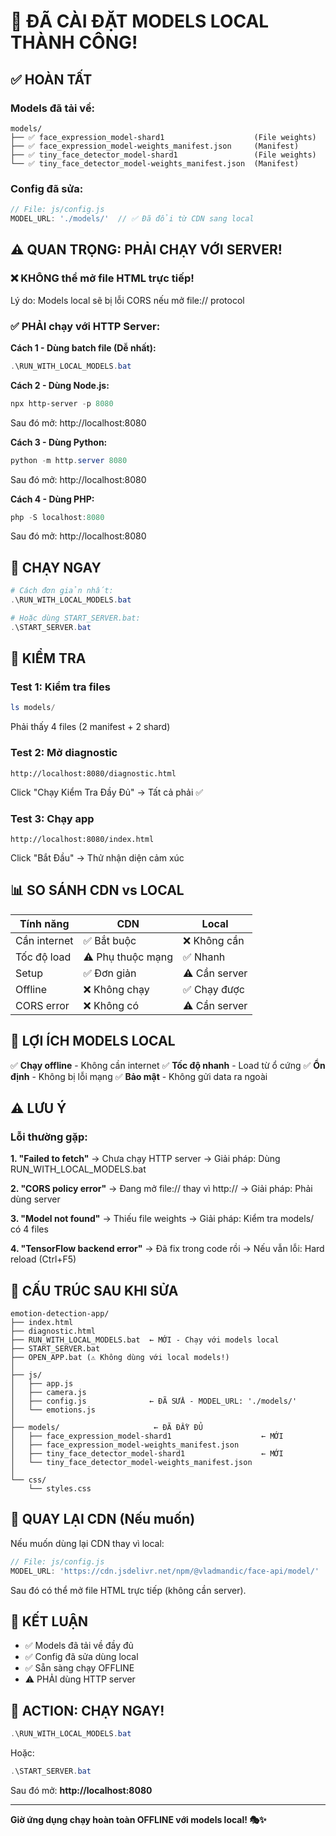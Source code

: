 # 🎉 ĐÃ CÀI ĐẶT MODELS LOCAL THÀNH CÔNG!

## ✅ HOÀN TẤT

### Models đã tải về:
```
models/
├── ✅ face_expression_model-shard1                    (File weights)
├── ✅ face_expression_model-weights_manifest.json     (Manifest)
├── ✅ tiny_face_detector_model-shard1                 (File weights)
└── ✅ tiny_face_detector_model-weights_manifest.json  (Manifest)
```

### Config đã sửa:
```javascript
// File: js/config.js
MODEL_URL: './models/'  // ✅ Đã đổi từ CDN sang local
```

## ⚠️ QUAN TRỌNG: PHẢI CHẠY VỚI SERVER!

### ❌ KHÔNG thể mở file HTML trực tiếp!
Lý do: Models local sẽ bị lỗi CORS nếu mở file:// protocol

### ✅ PHẢI chạy với HTTP Server:

**Cách 1 - Dùng batch file (Dễ nhất):**
```powershell
.\RUN_WITH_LOCAL_MODELS.bat
```

**Cách 2 - Dùng Node.js:**
```powershell
npx http-server -p 8080
```
Sau đó mở: http://localhost:8080

**Cách 3 - Dùng Python:**
```powershell
python -m http.server 8080
```
Sau đó mở: http://localhost:8080

**Cách 4 - Dùng PHP:**
```powershell
php -S localhost:8080
```
Sau đó mở: http://localhost:8080

## 🚀 CHẠY NGAY

```powershell
# Cách đơn giản nhất:
.\RUN_WITH_LOCAL_MODELS.bat

# Hoặc dùng START_SERVER.bat:
.\START_SERVER.bat
```

## 🧪 KIỂM TRA

### Test 1: Kiểm tra files
```powershell
ls models/
```
Phải thấy 4 files (2 manifest + 2 shard)

### Test 2: Mở diagnostic
```
http://localhost:8080/diagnostic.html
```
Click "Chạy Kiểm Tra Đầy Đủ" → Tất cả phải ✅

### Test 3: Chạy app
```
http://localhost:8080/index.html
```
Click "Bắt Đầu" → Thử nhận diện cảm xúc

## 📊 SO SÁNH CDN vs LOCAL

| Tính năng | CDN | Local |
|-----------|-----|-------|
| Cần internet | ✅ Bắt buộc | ❌ Không cần |
| Tốc độ load | ⚠️ Phụ thuộc mạng | ✅ Nhanh |
| Setup | ✅ Đơn giản | ⚠️ Cần server |
| Offline | ❌ Không chạy | ✅ Chạy được |
| CORS error | ❌ Không có | ⚠️ Cần server |

## 🎯 LỢI ÍCH MODELS LOCAL

✅ **Chạy offline** - Không cần internet
✅ **Tốc độ nhanh** - Load từ ổ cứng
✅ **Ổn định** - Không bị lỗi mạng
✅ **Bảo mật** - Không gửi data ra ngoài

## ⚠️ LƯU Ý

### Lỗi thường gặp:

**1. "Failed to fetch"**
→ Chưa chạy HTTP server
→ Giải pháp: Dùng RUN_WITH_LOCAL_MODELS.bat

**2. "CORS policy error"**
→ Đang mở file:// thay vì http://
→ Giải pháp: Phải dùng server

**3. "Model not found"**
→ Thiếu file weights
→ Giải pháp: Kiểm tra models/ có 4 files

**4. "TensorFlow backend error"**
→ Đã fix trong code rồi
→ Nếu vẫn lỗi: Hard reload (Ctrl+F5)

## 📁 CẤU TRÚC SAU KHI SỬA

```
emotion-detection-app/
├── index.html
├── diagnostic.html
├── RUN_WITH_LOCAL_MODELS.bat  ← MỚI - Chạy với models local
├── START_SERVER.bat
├── OPEN_APP.bat (⚠️ Không dùng với local models!)
│
├── js/
│   ├── app.js
│   ├── camera.js
│   ├── config.js              ← ĐÃ SỬA - MODEL_URL: './models/'
│   └── emotions.js
│
├── models/                     ← ĐÃ ĐẦY ĐỦ
│   ├── face_expression_model-shard1                    ← MỚI
│   ├── face_expression_model-weights_manifest.json
│   ├── tiny_face_detector_model-shard1                 ← MỚI
│   └── tiny_face_detector_model-weights_manifest.json
│
└── css/
    └── styles.css
```

## 🔄 QUAY LẠI CDN (Nếu muốn)

Nếu muốn dùng lại CDN thay vì local:

```javascript
// File: js/config.js
MODEL_URL: 'https://cdn.jsdelivr.net/npm/@vladmandic/face-api/model/'
```

Sau đó có thể mở file HTML trực tiếp (không cần server).

## 🎉 KẾT LUẬN

- ✅ Models đã tải về đầy đủ
- ✅ Config đã sửa dùng local
- ✅ Sẵn sàng chạy OFFLINE
- ⚠️ PHẢI dùng HTTP server

## 🚀 ACTION: CHẠY NGAY!

```powershell
.\RUN_WITH_LOCAL_MODELS.bat
```

Hoặc:

```powershell
.\START_SERVER.bat
```

Sau đó mở: **http://localhost:8080**

---

**Giờ ứng dụng chạy hoàn toàn OFFLINE với models local! 🎭✨**
